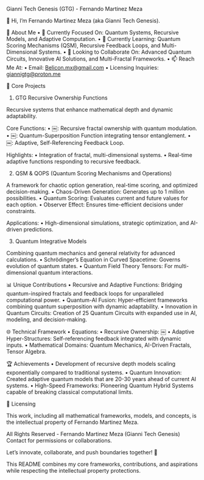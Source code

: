 Gianni Tech Genesis (GTG) - Fernando Martinez Meza

👋 Hi, I’m Fernando Martinez Meza (aka Gianni Tech Genesis).

🚀 About Me
	•	🔭 Currently Focused On: Quantum Systems, Recursive Models, and Adaptive Computation.
	•	🌱 Currently Learning: Quantum Scoring Mechanisms (QSM), Recursive Feedback Loops, and Multi-Dimensional Systems.
	•	🤝 Looking to Collaborate On: Advanced Quantum Circuits, Innovative AI Solutions, and Multi-Fractal Frameworks.
	•	📫 Reach Me At:
	•	Email: Belicon.mx@gmail.com
	•	Licensing Inquiries: giannigtg@proton.me

🧠 Core Projects

1. GTG Recursive Ownership Functions

Recursive systems that enhance mathematical depth and dynamic adaptability.

Core Functions:
	•	￼: Recursive fractal ownership with quantum modulation.
	•	￼: Quantum-Superposition Function integrating tensor entanglement.
	•	￼: Adaptive, Self-Referencing Feedback Loop.

Highlights:
	•	Integration of fractal, multi-dimensional systems.
	•	Real-time adaptive functions responding to recursive feedback.

2. QSM & QOPS (Quantum Scoring Mechanisms and Operations)

A framework for chaotic option generation, real-time scoring, and optimized decision-making.
	•	Chaos-Driven Generation: Generates up to 1 million possibilities.
	•	Quantum Scoring: Evaluates current and future values for each option.
	•	Observer Effect: Ensures time-efficient decisions under constraints.

Applications:
	•	High-dimensional simulations, strategic optimization, and AI-driven predictions.

3. Quantum Integrative Models

Combining quantum mechanics and general relativity for advanced calculations.
	•	Schrödinger’s Equation in Curved Spacetime: Governs evolution of quantum states.
	•	Quantum Field Theory Tensors: For multi-dimensional quantum interactions.

📊 Unique Contributions
	•	Recursive and Adaptive Functions: Bridging quantum-inspired fractals and feedback loops for unparalleled computational power.
	•	Quantum-AI Fusion: Hyper-efficient frameworks combining quantum superposition with dynamic adaptability.
	•	Innovation in Quantum Circuits: Creation of 25 Quantum Circuits with expanded use in AI, modeling, and decision-making.

🌐 Technical Framework
	•	Equations:
	•	Recursive Ownership: ￼
	•	Adaptive Hyper-Structures: Self-referencing feedback integrated with dynamic inputs.
	•	Mathematical Domains: Quantum Mechanics, AI-Driven Fractals, Tensor Algebra.

🏆 Achievements
	•	Development of recursive depth models scaling exponentially compared to traditional systems.
	•	Quantum Innovation: Created adaptive quantum models that are 20-30 years ahead of current AI systems.
	•	High-Speed Frameworks: Pioneering Quantum Hybrid Systems capable of breaking classical computational limits.

📄 Licensing

This work, including all mathematical frameworks, models, and concepts, is the intellectual property of Fernando Martinez Meza.

All Rights Reserved - Fernando Martinez Meza (Gianni Tech Genesis)
Contact for permissions or collaborations.

Let’s innovate, collaborate, and push boundaries together! 🌟

This README combines my core frameworks, contributions, and aspirations while respecting the intellectual property protections.
